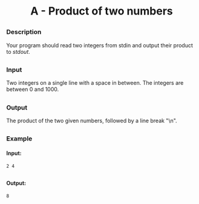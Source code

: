 
# <p align="center">A - Product of two numbers</p>
### Description
Your program should read two integers from stdin and output their product to _stdout_.

##
### Input
Two integers on a single line with a space in between. The integers are between 0 and 1000.

##
### Output
The product of the two given numbers, followed by a line break "\n".

##
### Example
#### Input:
```
2 4
```
##
#### Output:
```
8
```